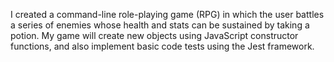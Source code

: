 I created a command-line role-playing game (RPG) in which the user battles a series of enemies whose health and stats can be sustained by taking a potion. My game will create new objects using JavaScript constructor functions, and also implement basic code tests using the Jest framework.
